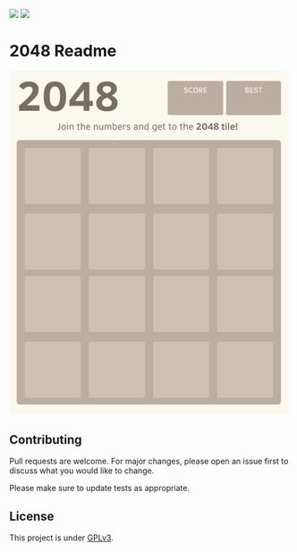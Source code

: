 ![](https://img.shields.io/codefactor/grade/github/Darkempire78/Github1s-Extension?style=for-the-badge) ![](https://img.shields.io/github/repo-size/Darkempire78/Github1s-Extension?style=for-the-badge)

# 2048 Readme

<!-- 2048 game board -->
<img src="https://github.com/Darkempire78/readme-2048/blob/main/Data/gameboard.png" width="500"/>
<!-- 2048 game board -->

## Contributing

Pull requests are welcome. For major changes, please open an issue first to discuss what you would like to change.

Please make sure to update tests as appropriate.


## License

This project is under [GPLv3](LICENSE).
